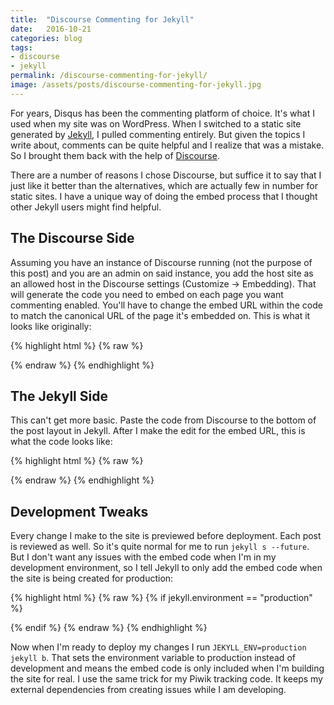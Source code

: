 ```yaml
---
title:  "Discourse Commenting for Jekyll"
date:   2016-10-21
categories: blog
tags:
- discourse
- jekyll
permalink: /discourse-commenting-for-jekyll/
image: /assets/posts/discourse-commenting-for-jekyll.jpg
---
```

For years, Disqus has been the commenting platform of choice. It's what I used when my site was on WordPress. When I switched to a static site generated by [Jekyll](http://jekyllrb.com/), I pulled commenting entirely. But given the topics I write about, comments can be quite helpful and I realize that was a mistake. So I brought them back with the help of [Discourse](http://www.discourse.org/).
<!--more-->

There are a number of reasons I chose Discourse, but suffice it to say that I just like it better than the alternatives, which are actually few in number for static sites. I have a unique way of doing the embed process that I thought other Jekyll users might find helpful.

## The Discourse Side

Assuming you have an instance of Discourse running (not the purpose of this post) and you are an admin on said instance, you add the host site as an allowed host in the Discourse settings (Customize → Embedding). That will generate the code you need to embed on each page you want commenting enabled. You'll have to change the embed URL within the code to match the canonical URL of the page it's embedded on. This is what it looks like originally:

{% highlight html %}
{% raw %}
<div id='discourse-comments'></div>
<script type="text/javascript">
  DiscourseEmbed = { discourseUrl: 'http://discussion.joebuhlig.com/',
                     discourseEmbedUrl: 'REPLACE_ME' };

  (function() {
    var d = document.createElement('script'); d.type = 'text/javascript'; d.async = true;
    d.src = DiscourseEmbed.discourseUrl + 'javascripts/embed.js';
    (document.getElementsByTagName('head')[0] || document.getElementsByTagName('body')[0]).appendChild(d);
  })();
</script>
{% endraw %}
{% endhighlight %}

## The Jekyll Side

This can't get more basic. Paste the code from Discourse to the bottom of the post layout in Jekyll. After I make the edit for the embed URL, this is what the code looks like:

{% highlight html %}
{% raw %}
<div id='discourse-comments'></div>
<script type="text/javascript">
  DiscourseEmbed = { discourseUrl: 'http://discussion.joebuhlig.com/',
                     discourseEmbedUrl: '{{site.url}}{{page.url}}' };

  (function() {
    var d = document.createElement('script'); d.type = 'text/javascript'; d.async = true;
    d.src = DiscourseEmbed.discourseUrl + 'javascripts/embed.js';
    (document.getElementsByTagName('head')[0] || document.getElementsByTagName('body')[0]).appendChild(d);
  })();
</script>
{% endraw %}
{% endhighlight %}

## Development Tweaks

Every change I make to the site is previewed before deployment. Each post is reviewed as well. So it's quite normal for me to run `jekyll s --future`. But I don't want any issues with the embed code when I'm in my development environment, so I tell Jekyll to only add the embed code when the site is being created for production:

{% highlight html %}
{% raw %}
{% if jekyll.environment == "production" %}
<div id='discourse-comments'></div>
<script type="text/javascript">
  DiscourseEmbed = { discourseUrl: 'http://discussion.joebuhlig.com/',
                     discourseEmbedUrl: '{{site.url}}{{page.url}}' };

  (function() {
    var d = document.createElement('script'); d.type = 'text/javascript'; d.async = true;
    d.src = DiscourseEmbed.discourseUrl + 'javascripts/embed.js';
    (document.getElementsByTagName('head')[0] || document.getElementsByTagName('body')[0]).appendChild(d);
  })();
</script>
{% endif %}
{% endraw %}
{% endhighlight %}

Now when I'm ready to deploy my changes I run `JEKYLL_ENV=production jekyll b`. That sets the environment variable to production instead of development and means the embed code is only included when I'm building the site for real. I use the same trick for my Piwik tracking code. It keeps my external dependencies from creating issues while I am developing.
